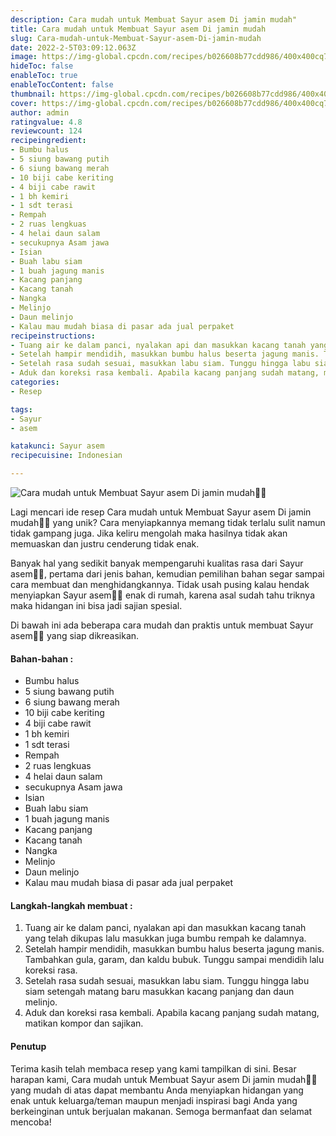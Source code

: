 ```yaml
---
description: Cara mudah untuk Membuat Sayur asem Di jamin mudah"
title: Cara mudah untuk Membuat Sayur asem Di jamin mudah
slug: Cara-mudah-untuk-Membuat-Sayur-asem-Di-jamin-mudah
date: 2022-2-5T03:09:12.063Z
image: https://img-global.cpcdn.com/recipes/b026608b77cdd986/400x400cq70/photo.jpg
hideToc: false
enableToc: true
enableTocContent: false
thumbnail: https://img-global.cpcdn.com/recipes/b026608b77cdd986/400x400cq70/photo.jpg
cover: https://img-global.cpcdn.com/recipes/b026608b77cdd986/400x400cq70/photo.jpg
author: admin
ratingvalue: 4.8
reviewcount: 124
recipeingredient:
- Bumbu halus
- 5 siung bawang putih
- 6 siung bawang merah
- 10 biji cabe keriting
- 4 biji cabe rawit
- 1 bh kemiri
- 1 sdt terasi
- Rempah
- 2 ruas lengkuas
- 4 helai daun salam
- secukupnya Asam jawa
- Isian
- Buah labu siam
- 1 buah jagung manis
- Kacang panjang
- Kacang tanah
- Nangka
- Melinjo
- Daun melinjo
- Kalau mau mudah biasa di pasar ada jual perpaket
recipeinstructions:
- Tuang air ke dalam panci, nyalakan api dan masukkan kacang tanah yang telah dikupas lalu masukkan juga bumbu rempah ke dalamnya.
- Setelah hampir mendidih, masukkan bumbu halus beserta jagung manis. Tambahkan gula, garam, dan kaldu bubuk. Tunggu sampai mendidih lalu koreksi rasa.
- Setelah rasa sudah sesuai, masukkan labu siam. Tunggu hingga labu siam setengah matang baru masukkan kacang panjang dan daun melinjo.
- Aduk dan koreksi rasa kembali. Apabila kacang panjang sudah matang, matikan kompor dan sajikan.
categories:
- Resep

tags:
- Sayur
- asem

katakunci: Sayur asem
recipecuisine: Indonesian

---
```


![Cara mudah untuk Membuat Sayur asem Di jamin mudah👩‍🍳](https://img-global.cpcdn.com/recipes/b026608b77cdd986/400x400cq70/photo.jpg)

Lagi mencari ide resep Cara mudah untuk Membuat Sayur asem Di jamin mudah👩‍🍳 yang unik? Cara menyiapkannya memang tidak terlalu sulit namun tidak gampang juga. Jika keliru mengolah maka hasilnya tidak akan memuaskan dan justru cenderung tidak enak.

Banyak hal yang sedikit banyak mempengaruhi kualitas rasa dari Sayur asem👩‍🍳, pertama dari jenis bahan, kemudian pemilihan bahan segar sampai cara membuat dan menghidangkannya. Tidak usah pusing kalau hendak menyiapkan Sayur asem👩‍🍳 enak di rumah, karena asal sudah tahu triknya maka hidangan ini bisa jadi sajian spesial.

Di bawah ini ada beberapa cara mudah dan praktis untuk membuat Sayur asem👩‍🍳 yang siap dikreasikan.

<!--inarticleads1-->

#### Bahan-bahan :

- Bumbu halus
- 5 siung bawang putih
- 6 siung bawang merah
- 10 biji cabe keriting
- 4 biji cabe rawit
- 1 bh kemiri
- 1 sdt terasi
- Rempah
- 2 ruas lengkuas
- 4 helai daun salam
- secukupnya Asam jawa
- Isian
- Buah labu siam
- 1 buah jagung manis
- Kacang panjang
- Kacang tanah
- Nangka
- Melinjo
- Daun melinjo
- Kalau mau mudah biasa di pasar ada jual perpaket

<!--inarticleads2-->

#### Langkah-langkah membuat :

1. Tuang air ke dalam panci, nyalakan api dan masukkan kacang tanah yang telah dikupas lalu masukkan juga bumbu rempah ke dalamnya.
1. Setelah hampir mendidih, masukkan bumbu halus beserta jagung manis. Tambahkan gula, garam, dan kaldu bubuk. Tunggu sampai mendidih lalu koreksi rasa.
1. Setelah rasa sudah sesuai, masukkan labu siam. Tunggu hingga labu siam setengah matang baru masukkan kacang panjang dan daun melinjo.
1. Aduk dan koreksi rasa kembali. Apabila kacang panjang sudah matang, matikan kompor dan sajikan.

#### Penutup

Terima kasih telah membaca resep yang kami tampilkan di sini. Besar harapan kami, Cara mudah untuk Membuat Sayur asem Di jamin mudah👩‍🍳 yang mudah di atas dapat membantu Anda menyiapkan hidangan yang enak untuk keluarga/teman maupun menjadi inspirasi bagi Anda yang berkeinginan untuk berjualan makanan. Semoga bermanfaat dan selamat mencoba!
